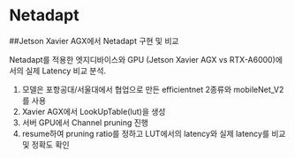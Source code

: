 # Netadapt

##Jetson Xavier AGX에서 Netadapt 구현 및 비교

Netadapt를 적용한 엣지디바이스와 GPU 
(Jetson Xavier AGX vs RTX-A6000)에서의 실제 Latency 비교 분석.

1. 모델은 포항공대/서울대에서 협업으로 만든 efficientnet 2종류와 mobileNet_V2를 사용
2. Xavier AGX에서 LookUpTable(lut)을 생성
3. 서버 GPU에서 Channel pruning 진행
4. resume하여 pruning ratio를 정하고 LUT에서의 latency와 실제 latency를 비교 및 정확도 확인
